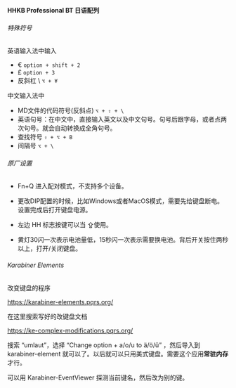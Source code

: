 **HHKB Professional BT 日语配列**

###### 特殊符号

英语输入法中输入 
- € `option + shift + 2`
- £ `option + 3`
- 反斜杠 \ `⌥ + ¥`

中文输入法中

- MD文件的代码符号(反斜点)  `⌥ + ⇧ + \` 
- 英语句号：在中文中，直接输入英文以及中文句号。句号后跟字母，或者点两次句号。就会自动转换成全角句号。
- 查找符号 `⇧ + ⌥ + B` 
- 间隔号 `⌥ + \`



###### 原厂设置

- Fn+Q 进入配对模式，不支持多个设备。

- 更改DIP配置的时候，比如Windows或者MacOS模式，需要先给键盘断电。设置完成后打开键盘电源。

- 左边 HH 标志按键可以当 ⇪使用。

- 黄灯30闪一次表示电池量低，15秒闪一次表示需要换电池。背后开关按住两秒以上，打开/关闭键盘。

  

###### Karabiner Elements

改变键盘的程序

https://karabiner-elements.pqrs.org/

在这里搜索写好的改键盘文档

https://ke-complex-modifications.pqrs.org/

搜索 “umlaut”，选择 “Change option + a/o/u to ä/ö/ü” ，然后导入到 karabiner-element 就可以了。以后就可以只用美式键盘。需要这个应用**常驻内存**才行。

可以用 Karabiner-EventViewer 探测当前键名，然后改为别的键。

